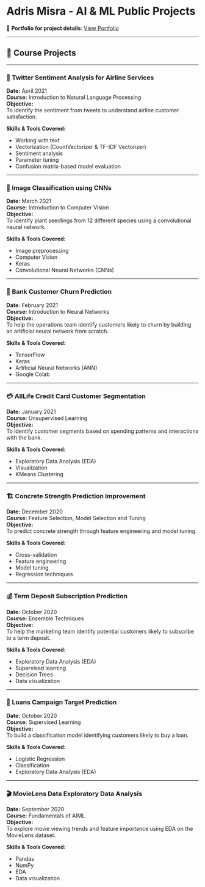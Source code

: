 # Adris Misra - AI & ML Public Projects

📁 **Portfolio for project details**: [View Portfolio](https://eportfolio.greatlearning.in/adris-misra)

---

## 📘 Course Projects

---

### 🛫 Twitter Sentiment Analysis for Airline Services  
**Date:** April 2021  
**Course:** Introduction to Natural Language Processing  
**Objective:**  
To identify the sentiment from tweets to understand airline customer satisfaction.

**Skills & Tools Covered:**  
- Working with text  
- Vectorization (CountVectorizer & TF-IDF Vectorizer)  
- Sentiment analysis  
- Parameter tuning  
- Confusion matrix-based model evaluation  

---

### 🌱 Image Classification using CNNs  
**Date:** March 2021  
**Course:** Introduction to Computer Vision  
**Objective:**  
To identify plant seedlings from 12 different species using a convolutional neural network.

**Skills & Tools Covered:**  
- Image preprocessing  
- Computer Vision  
- Keras  
- Convolutional Neural Networks (CNNs)  

---

### 🏦 Bank Customer Churn Prediction  
**Date:** February 2021  
**Course:** Introduction to Neural Networks  
**Objective:**  
To help the operations team identify customers likely to churn by building an artificial neural network from scratch.

**Skills & Tools Covered:**  
- TensorFlow  
- Keras  
- Artificial Neural Networks (ANN)  
- Google Colab  

---

### 💳 AllLife Credit Card Customer Segmentation  
**Date:** January 2021  
**Course:** Unsupervised Learning  
**Objective:**  
To identify customer segments based on spending patterns and interactions with the bank.

**Skills & Tools Covered:**  
- Exploratory Data Analysis (EDA)  
- Visualization  
- KMeans Clustering  

---

### 🏗️ Concrete Strength Prediction Improvement  
**Date:** December 2020  
**Course:** Feature Selection, Model Selection and Tuning  
**Objective:**  
To predict concrete strength through feature engineering and model tuning.

**Skills & Tools Covered:**  
- Cross-validation  
- Feature engineering  
- Model tuning  
- Regression techniques  

---

### 💰 Term Deposit Subscription Prediction  
**Date:** October 2020  
**Course:** Ensemble Techniques  
**Objective:**  
To help the marketing team identify potential customers likely to subscribe to a term deposit.

**Skills & Tools Covered:**  
- Exploratory Data Analysis (EDA)  
- Supervised learning  
- Decision Trees  
- Data visualization  

---

### 🏦 Loans Campaign Target Prediction  
**Date:** October 2020  
**Course:** Supervised Learning  
**Objective:**  
To build a classification model identifying customers likely to buy a loan.

**Skills & Tools Covered:**  
- Logistic Regression  
- Classification  
- Exploratory Data Analysis (EDA)  

---

### 🎬 MovieLens Data Exploratory Data Analysis  
**Date:** September 2020  
**Course:** Fundamentals of AIML  
**Objective:**  
To explore movie viewing trends and feature importance using EDA on the MovieLens dataset.

**Skills & Tools Covered:**  
- Pandas  
- NumPy  
- EDA  
- Data visualization 
